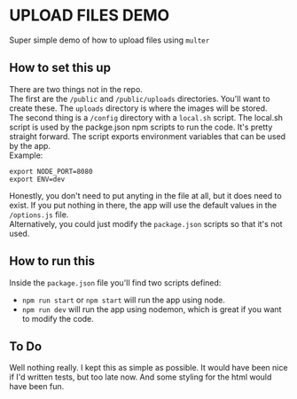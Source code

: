 # UPLOAD FILES DEMO

Super simple demo of how to upload files using `multer`

## How to set this up
There are two things not in the repo.  
The first are the `/public` and `/public/uploads` directories.  You'll want to create these.  The `uploads` directory is where the images will be stored.  
The second thing is a `/config` directory with a `local.sh` script. The local.sh script is used by the packge.json npm scripts to run the code.  It's pretty straight forward.  The script exports environment variables that can be used by the app.  
Example:
```
export NODE_PORT=8080
export ENV=dev
```
Honestly, you don't need to put anyting in the file at all, but it does need to exist.  If you put nothing in there, the app will use the default values in the `/options.js` file.  
Alternatively, you could just modify the `package.json` scripts so that it's not used.

## How to run this
Inside the `package.json` file you'll find two scripts defined:
* `npm run start` or `npm start` will run the app using node.  
* `npm run dev` will run the app using nodemon, which is great if you want to modify the code.

## To Do
Well nothing really.  I kept this as simple as possible.  It would have been nice if I'd written tests, but too late now.  And some styling for the html would have been fun.
